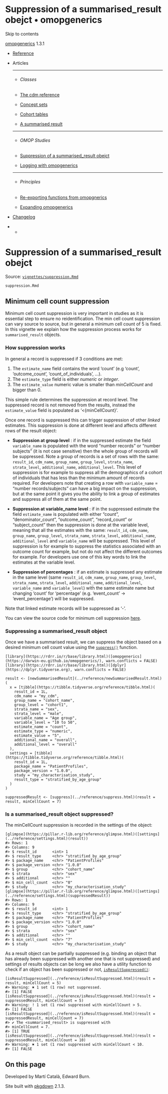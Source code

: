 # Suppression of a summarised_result obejct • omopgenerics

Skip to contents

[omopgenerics](../index.html) 1.3.1

  * [Reference](../reference/index.html)
  * Articles
    * * * *

    * ###### Classes

    * [The cdm reference](../articles/cdm_reference.html)
    * [Concept sets](../articles/codelists.html)
    * [Cohort tables](../articles/cohorts.html)
    * [A summarised result](../articles/summarised_result.html)
    * * * *

    * ###### OMOP Studies

    * [Suppression of a summarised_result obejct](../articles/suppression.html)
    * [Logging with omopgenerics](../articles/logging.html)
    * * * *

    * ###### Principles

    * [Re-exporting functions from omopgnerics](../articles/reexport.html)
    * [Expanding omopgenerics](../articles/expanding_omopgenerics.html)
  * [Changelog](../news/index.html)


  *   * [](https://github.com/darwin-eu/omopgenerics/)



# Suppression of a summarised_result obejct

Source: [`vignettes/suppression.Rmd`](https://github.com/darwin-eu/omopgenerics/blob/v1.3.1/vignettes/suppression.Rmd)

`suppression.Rmd`

## Minimum cell count suppression

Minimum cell count suppression is very important in studies as it is essential step to ensure no reidentification. The min cell count suppression can vary source to source, but in general a minimum cell count of 5 is fixed. In this vignette we explain how the suppression process works for `summarised_result` objects.

### How suppression works

In general a record is suppressed if 3 conditions are met:

  1. The `estimate_name` field contains the word ‘count’ (e.g ‘count’, ‘outcome_count’, ‘count_of_individuals’, …).
  2. The `estimate_type` field is either _numeric_ or _integer_.
  3. The `estimate_value` numeric value is smaller than _minCellCount_ and bigger than 0.



This simple rule determines the suppression at record level. The suppressed record is not removed from the results, instead the `estimate_value` field is populated as ‘<{minCellCount}’.

Once one record is suppressed this can trigger suppression of other _linked_ estimates. This suppression is done at different level and affects different rows of the result object:

  * **Suppression at group level** : if in the suppressed estimate the field `variable_name` is populated with the word “number records” or “number subjects” (it is not case sensitive) then the whole group of records will be suppressed. Note a group of records is a set of rows with the same: `result_id`, `cdm_name`, `group_name`, `group_level`, `strata_name`, `strata_level`, `additional_name`, `additional_level`. This level of suppression is for example to suppress all the demographics of a cohort of individuals that has less than the minimum amount of records required. For developers note that creating a row with `variable_name` = “number records/subjects” can have a big impact on the suppression, but at the same point it gives you the ability to link a group of estimates and suppress all of them at the same point.

  * **Suppression at variable_name level** : if in the suppressed estimate the field `estimate_name` is populated with either “count”, “denominator_count”, “outcome_count”, “record_count” or “subject_count” then the suppression is done at the variable level, meaning that all the estimates with the same: `result_id`, `cdm_name`, `group_name`, `group_level`, `strata_name`, `strata_level`, `additional_name`, `additional_level` and `variable_name` will be suppressed. This level of suppression is for example to suppress the statistics associated with an outcome count for example, but not do not affect the different outcomes for example. For developers use one of this key words to link the estimates at the variable level.

  * **Suppression of percentages** : if an estimate is suppressed any estimate in the same level (same `result_id`, `cdm_name`, `group_name`, `group_level`, `strata_name`, `strata_level`, `additional_name`, `additional_level`, `variable_name` and `variable_level`) with the same estimate name but changing ‘count’ for ‘percentage’ (e.g. ‘event_count’ -> ‘event_percentage’) will be suppressed.




Note that linked estimate records will be suppressed as ‘-’.

You can view the source code for minimum cell suppression [here](https://github.com/darwin-eu/omopgenerics/blob/main/R/methodSuppress.R).

### Suppressing a summarised_result object

Once we have a summarised result, we can suppress the object based on a desired minimum cell count value using the [`suppress()`](https://darwin-eu.github.io/omopgenerics/reference/suppress.html) function.
    
    
    [library](https://rdrr.io/r/base/library.html)([omopgenerics](https://darwin-eu.github.io/omopgenerics/), warn.conflicts = FALSE)
    [library](https://rdrr.io/r/base/library.html)([dplyr](https://dplyr.tidyverse.org), warn.conflicts = FALSE)
    
    result <- [newSummarisedResult](../reference/newSummarisedResult.html)(
      x = [tibble](https://tibble.tidyverse.org/reference/tibble.html)(
        result_id = 1L,
        cdm_name = "my_cdm",
        group_name = "cohort_name",
        group_level = "cohort1",
        strata_name = "sex",
        strata_level = "male",
        variable_name = "Age group",
        variable_level = "10 to 50",
        estimate_name = "count",
        estimate_type = "numeric",
        estimate_value = "5",
        additional_name = "overall",
        additional_level = "overall"
      ),
      settings = [tibble](https://tibble.tidyverse.org/reference/tibble.html)(
        result_id = 1L,
        package_name = "PatientProfiles",
        package_version = "1.0.0",
        study = "my_characterisation_study",
        result_type = "stratified_by_age_group"
      )
    )
    
    suppressedResult <- [suppress](../reference/suppress.html)(result = result, minCellCount = 7)

### Is a summarised_result object suppressed?

The minCellCount suppression is recorded in the settings of the object:
    
    
    [glimpse](https://pillar.r-lib.org/reference/glimpse.html)([settings](../reference/settings.html)(result))
    #> Rows: 1
    #> Columns: 9
    #> $ result_id       <int> 1
    #> $ result_type     <chr> "stratified_by_age_group"
    #> $ package_name    <chr> "PatientProfiles"
    #> $ package_version <chr> "1.0.0"
    #> $ group           <chr> "cohort_name"
    #> $ strata          <chr> "sex"
    #> $ additional      <chr> ""
    #> $ min_cell_count  <chr> "0"
    #> $ study           <chr> "my_characterisation_study"
    [glimpse](https://pillar.r-lib.org/reference/glimpse.html)([settings](../reference/settings.html)(suppressedResult))
    #> Rows: 1
    #> Columns: 9
    #> $ result_id       <int> 1
    #> $ result_type     <chr> "stratified_by_age_group"
    #> $ package_name    <chr> "PatientProfiles"
    #> $ package_version <chr> "1.0.0"
    #> $ group           <chr> "cohort_name"
    #> $ strata          <chr> "sex"
    #> $ additional      <chr> ""
    #> $ min_cell_count  <chr> "7"
    #> $ study           <chr> "my_characterisation_study"

As a result object can be partially suppressed (e.g. binding an object that has already been suppressed with another one that is not suppressed) and settings of results objects can be long we also have a utility function to check if an object has been suppressed or not, [`isResultSuppressed()`](https://darwin-eu.github.io/omopgenerics/reference/isResultSuppressed.html):
    
    
    [isResultSuppressed](../reference/isResultSuppressed.html)(result = result, minCellCount = 5)
    #> Warning: ✖ 1 set (1 row) not suppressed.
    #> [1] FALSE
    [isResultSuppressed](../reference/isResultSuppressed.html)(result = suppressedResult, minCellCount = 5)
    #> Warning: ! 1 set (1 row) suppressed with minCellCount > 5.
    #> [1] FALSE
    [isResultSuppressed](../reference/isResultSuppressed.html)(result = suppressedResult, minCellCount = 7)
    #> ✔ The <summarised_result> is suppressed with
    #> minCellCount = 7.
    #> [1] TRUE
    [isResultSuppressed](../reference/isResultSuppressed.html)(result = suppressedResult, minCellCount = 10)
    #> Warning: ✖ 1 set (1 row) suppressed with minCellCount < 10.
    #> [1] FALSE

## On this page

Developed by Martí Català, Edward Burn.

Site built with [pkgdown](https://pkgdown.r-lib.org/) 2.1.3.
